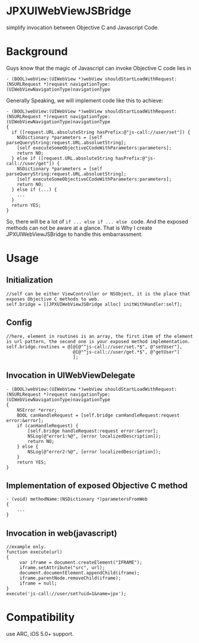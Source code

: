# JPXUIWebViewJSBridge
simplify invocation between Objective C and Javascript Code.

# Background
Guys know that the magic of Javascript can invoke Objective C code lies in

    - (BOOL)webView:(UIWebView *)webView shouldStartLoadWithRequest:(NSURLRequest *)request navigationType:(UIWebViewNavigationType)navigationType

Generally Speaking, we will implement code like this to achieve:

    - (BOOL)webView:(UIWebView *)webView shouldStartLoadWithRequest:(NSURLRequest *)request navigationType:(UIWebViewNavigationType)navigationType
    {
      if ([request.URL.absoluteString hasPrefix:@"js-call://user/set"]) {
        NSDictionary *parameters = [self parseQueryString:request.URL.absoluetString];
        [self executeSomeObjectiveCCodeWithParameters:parameters];
        return NO;
      } else if ([request.URL.absoluteString hasPrefix:@"js-call://user/get"]) {
        NSDictionary *parameters = [self parseQueryString:request.URL.absoluetString];
        [self executeSomeObjectiveCCodeWithParameters:parameters];
        return NO;
      } else if (...) {
        ...
      }
      return YES;
    }

So, there will be a lot of ```if ... else if ... else ``` code. And the exposed methods can not be aware at a glance.
That is Why I create JPXUIWebViewJSBridge to handle this embarrassment.
# Usage
Initialization
-----------------

    //self can be either ViewController or NSObject, it is the place that exposes Objective C methods to web.
    self.bridge = [[JPXUIWebViewJSBridge alloc] initWithHandler:self];


Config
--------
    //here, element in routines is an array, the first item of the element is url pattern, the second one is your exposed method implementation.
    self.bridge.routines = @[@[@"^js-call://user/set.*$", @"setUser"],
                             @[@"^js-call://user/get.*$", @"getUser"]
                             ];


Invocation in UIWebViewDelegate
---------------------------------

    - (BOOL)webView:(UIWebView *)webView shouldStartLoadWithRequest:(NSURLRequest *)request navigationType:(UIWebViewNavigationType)navigationType
    {
        NSError *error;
        BOOL canHandleRequest = [self.bridge canHandleRequest:request error:&error];
        if (canHandleRequest) {
            [self.bridge handleRequest:request error:&error];
            NSLog(@"error1:%@", [error localizedDescription]);
            return NO;
        } else {
            NSLog(@"error2:%@", [error localizedDescription]);
        }
        return YES;
    }

Implementation of exposed Objective C method
---------------------------------------------

    - (void) methodName:(NSDictionary *)parametersFromWeb
    {
        ...
    }

Invocation in web(javascript)
---------------------------------
    //example only.
    function execute(url)
    {
         var iframe = document.createElement("IFRAME");
         iframe.setAttribute("src", url);
         document.documentElement.appendChild(iframe);
         iframe.parentNode.removeChild(iframe);
         iframe = null;
    }
    execute('js-call://user/set?uid=1&name=jpx');

# Compatibility
use ARC, iOS 5.0+ support.
